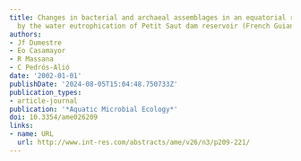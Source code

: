 ```yaml
---
title: Changes in bacterial and archaeal assemblages in an equatorial river induced
  by the water eutrophication of Petit Saut dam reservoir (French Guiana)
authors:
- Jf Dumestre
- Eo Casamayor
- R Massana
- C Pedrós-Alió
date: '2002-01-01'
publishDate: '2024-08-05T15:04:48.750733Z'
publication_types:
- article-journal
publication: '*Aquatic Microbial Ecology*'
doi: 10.3354/ame026209
links:
- name: URL
  url: http://www.int-res.com/abstracts/ame/v26/n3/p209-221/
---
```

